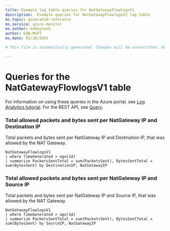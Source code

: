 ```yaml
---
title: Example log table queries for NatGatewayFlowlogsV1
description:  Example queries for NatGatewayFlowlogsV1 log table
ms.topic: generated-reference
ms.service: azure-monitor
ms.author: edbaynash
author: EdB-MSFT
ms.date: 02/18/2025

# This file is automatically generated. Changes will be overwritten. Do not change this file directly. 

---
```


# Queries for the NatGatewayFlowlogsV1 table

For information on using these queries in the Azure portal, see [Log Analytics tutorial](/azure/azure-monitor/logs/log-analytics-tutorial). For the REST API, see [Query](/rest/api/loganalytics/query).


### Total allowed packets and bytes sent per NatGateway IP and Destination IP  


Total packets and bytes sent per NatGateway IP and Destination IP, that was allowed by the NAT Gateway.  

```query
NatGatewayFlowlogsV1
| where TimeGenerated > ago(1d)
| summarize PacketsSentTotal = sum(PacketsSent), BytesSentTotal = sum(BytesSent) by DestinationIP, NatGatewayIP
```



### Total allowed packets and bytes sent per NatGateway IP and Source IP  


Total packets and bytes sent per NatGateway IP and Source IP, that was allowed by the NAT Gateway.  

```query
NatGatewayFlowlogsV1
| where TimeGenerated > ago(1d)
| summarize PacketsSentTotal = sum(PacketsSent), BytesSentTotal = sum(BytesSent) by SourceIP, NatGatewayIP
```

